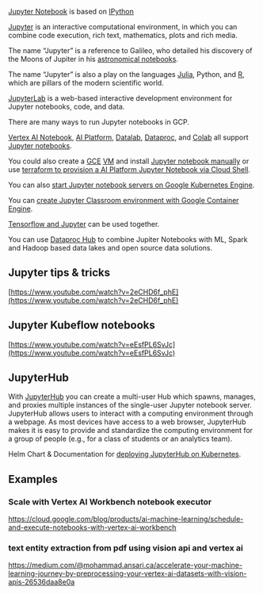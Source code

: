 
[Jupyter Notebook]( https://www.datacamp.com/community/tutorials/tutorial-jupyter-notebook ) is based on 
[IPython](https://ipython.org) 


[Jupyter](https://jupyter.org/) is an interactive computational environment, in which you can combine code execution, rich text, mathematics, plots and rich media.

The name “Jupyter” is a  reference to Galileo, who detailed his discovery of the Moons of Jupiter in his [astronomical notebooks](https://www.nature.com/articles/31049). 

The name “Jupyter” is also a play on the languages [Julia](https://julialang.org/  ), Python, and [R](https://www.r-project.org/ ), which are pillars of the modern scientific world. 

[JupyterLab](https://jupyterlab.readthedocs.io/en/stable/) is a web-based interactive development environment for Jupyter notebooks, code, and data.


There are many ways to run Jupyter notebooks in GCP.

[Vertex AI Notebook](https://cloud.google.com/vertex-ai/docs/general/notebooks ), [AI Platform](https://cloud.google.com/ai-platform-notebooks), [Datalab](https://cloud.google.com/datalab/docs/how-to/working-with-notebooks), [Dataproc](https://cloud.google.com/dataproc/docs/concepts/components/jupyter), and [Colab](Colab) all support [Jupyter notebooks](https://www.youtube.com/watch?v=Eu57QKNHaiY). 

You could also create a [GCE](https://cloud.google.com/compute) [VM](VM) and install [Jupyter notebook manually](https://www.datacamp.com/community/tutorials/google-cloud-data-science) or use [terraform to provision a AI Platform Jupyter Notebook via Cloud Shell](https://registry.terraform.io/providers/hashicorp/google/latest/docs/resources/notebooks_instance).  

You can also [start Jupyter notebook servers on Google Kubernetes Engine](https://cloud.google.com/architecture/spawning-notebook-servers-on-gke-tutorial).

You can [create Jupyter Classroom environment with Google Container Engine](https://github.com/GoogleCloudPlatform/gke-jupyter-classroom).

[Tensorflow and Jupyter](https://cloud.google.com/docs/tutorials#tensorflow+jupyter) can be used together. 

You can use [Dataproc Hub](https://cloud.google.com/blog/products/data-analytics/administering-jupyter-notebooks-for-spark-workloads-on-dataproc ) to combine Jupiter Notebooks with ML, Spark and Hadoop based data lakes and open source data solutions.



## Jupyter tips & tricks 

[https://www.youtube.com/watch?v=2eCHD6f_phE](https://www.youtube.com/watch?v=2eCHD6f_phE)


## Jupyter Kubeflow notebooks

[https://www.youtube.com/watch?v=eEsfPL6SvJc](https://www.youtube.com/watch?v=eEsfPL6SvJc)







## JupyterHub

With [JupyterHub](https://github.com/jupyterhub/jupyterhub) you can create a multi-user Hub which spawns, manages, and proxies multiple instances of the single-user Jupyter notebook server.
JupyterHub allows users to interact with a computing environment through a webpage. As most devices have access to a web browser, JupyterHub makes it is easy to provide and standardize the computing environment for a group of people (e.g., for a class of students or an analytics team).



Helm Chart & Documentation for [deploying  JupyterHub on Kubernetes](https://github.com/jupyterhub/zero-to-jupyterhub-k8s/).

## Examples

### Scale with Vertex AI Workbench notebook executor

https://cloud.google.com/blog/products/ai-machine-learning/schedule-and-execute-notebooks-with-vertex-ai-workbench

### text entity extraction from pdf using vision api and vertex ai


https://medium.com/@mohammad.ansari.ca/accelerate-your-machine-learning-journey-by-preprocessing-your-vertex-ai-datasets-with-vision-apis-26536daa8e0a